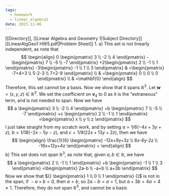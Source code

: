 ```yaml
---
tags:
  - homework
  - linear_algebra1
date: 2023-11-06
---
```

[[Directory]], [[Linear Algebra and Geometry 1|Subject Directory]]
[[LinearAlgGeo1 HW5.pdf|Problem Sheet]]
1. 
a)
This set is not linearly independent, as note that
$$
\begin{align}
 0 \begin{pmatrix} 3 \\ -2 \\ 4 \end{pmatrix} - \begin{pmatrix} 7 \\ -5 \\ -7 \end{pmatrix} +2\begin{pmatrix} 2 \\ -1 \\ 1 \end{pmatrix} -3\begin{pmatrix} -1 \\ 1 \\ 3 \end{pmatrix}  & =\begin{pmatrix} -7+4+3 \\ 5-2-3  \\ 7+2-9 \end{pmatrix}   \\
 & =\begin{pmatrix} 0 \\ 0 \\ 0 \end{pmatrix}  \\
 & =\mathbf{0}
 \end{align}
$$
Therefore, this set cannot be a basis. Now we show that it spans ${} \mathbb{R}^{3} {}$. 
Let $\mathbf{w}=(x,\, y,\, z)\in \mathbb{R}^{3} {}$. We set the coefficient on $\mathbf{v}_{4} {}$ to $0 {}$ as it is the "extraneous" term, and is not needed to span. Now we have
$$
a \begin{pmatrix} 3 \\ -2 \\ 4 \end{pmatrix} +b \begin{pmatrix} 7 \\ -5 \\ -7 \end{pmatrix} +c \begin{pmatrix} 2 \\ -1 \\ 1 \end{pmatrix} =\begin{pmatrix} x \\ y \\ z \end{pmatrix} 
$$
I just take straight from my scratch work, and by setting ${} a=1 /6(-4x+3y+z) {}$, $b=1 /18 (-2x-5y-z) {}$, and ${} c=1 /9(22x+13y+2z) {}$, then we have
$$
\begin{align}
\frac{1}{6} \begin{pmatrix} -12x+9y+3z \\ 8x-6y-2z \\ -16x+12y+4z \end{pmatrix} +
\end{align}
$$
b) This set does not span ${} \mathbb{R}^{3} {}$, as note that, given ${} a,\, b \in \mathbb{R} {}$, we have
$$
a \begin{pmatrix} 2 \\ -1 \\ 1 \end{pmatrix} +b \begin{pmatrix} -1 \\ 1 \\ 3 \end{pmatrix} =\begin{pmatrix} 2a-b \\ -a+b \\ a+3b \end{pmatrix} 
$$
Now we show that ${} \begin{pmatrix} 1 \\ 0 \\ 1 \end{pmatrix}  {}$ is not in the span, if ${} -a+b=0 {}$, then ${} a=b {}$, so ${} 2a-b=a=1$, but $a+3b=4a=4\neq 1$. Therefore, they do not span $\mathbb{R}^{3}$, and cannot be a basis